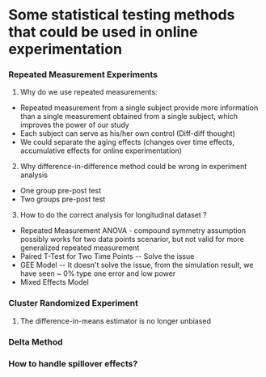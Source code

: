 # Some statistical testing methods that could be used in online experimentation #

### Repeated Measurement Experiments ###
 
1. Why do we use repeated measurements:
- Repeated measurement from a single subject provide more information than a single measurement obtained from a single subject, which improves the power of our study
- Each subject can serve as his/her own control (Diff-diff thought)
- We could separate the aging effects (changes over time effects, accumulative effects for online experimentation) 

2. Why difference-in-difference method could be wrong in experiment analysis<br/>
- One group pre-post test<br/>
- Two groups pre-post test<br/>

3. How to do the correct analysis for longitudinal dataset ?
- Repeated Measurement ANOVA - compound symmetry assumption possibly works for two data points scenarior, but not valid for more generalized repeated measurement 
- Paired T-Test for Two Time Points
   -- Solve the issue
- GEE Model 
   -- It doesn't solve the issue, from the simulation result, we have seen ~ 0% type one error and low power
- Mixed Effects Model


### Cluster Randomized Experiment ###
1. The difference-in-means estimator is no longer unbiased

### Delta Method ###


### How to handle spillover effects? ###

